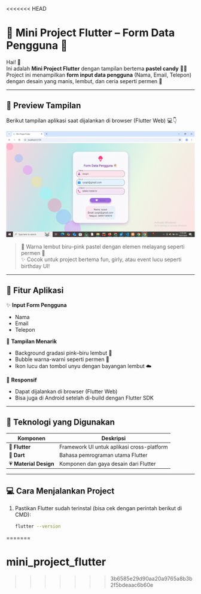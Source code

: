 <<<<<<< HEAD
# 🍭 Mini Project Flutter – Form Data Pengguna 🎀

Hai! 🌸  
Ini adalah **Mini Project Flutter** dengan tampilan bertema **pastel candy** 🍬💖  
Project ini menampilkan **form input data pengguna** (Nama, Email, Telepon) dengan desain yang manis, lembut, dan ceria seperti permen 🍡

---

## 🌈 Preview Tampilan
Berikut tampilan aplikasi saat dijalankan di browser (Flutter Web) 💻👇  

![Preview](./images/screenshot.png)

> 🌸 Warna lembut biru–pink pastel dengan elemen melayang seperti permen 🍬  
> ✨ Cocok untuk project bertema fun, girly, atau event lucu seperti birthday UI!

---

## 💫 Fitur Aplikasi

✨ **Input Form Pengguna**
- Nama  
- Email  
- Telepon  

🎨 **Tampilan Menarik**
- Background gradasi pink–biru lembut 🌈  
- Bubble warna-warni seperti permen 🍭  
- Ikon lucu dan tombol unyu dengan bayangan lembut ☁️  

🧁 **Responsif**
- Dapat dijalankan di browser (Flutter Web)
- Bisa juga di Android setelah di-build dengan Flutter SDK  

---

## 🧰 Teknologi yang Digunakan
| Komponen | Deskripsi |
|-----------|------------|
| 🩵 **Flutter** | Framework UI untuk aplikasi cross-platform |
| 💙 **Dart** | Bahasa pemrograman utama Flutter |
| 💗 **Material Design** | Komponen dan gaya desain dari Flutter |

---

## 💻 Cara Menjalankan Project

1. Pastikan Flutter sudah terinstal (bisa cek dengan perintah berikut di CMD):
   ```bash
   flutter --version
=======
# mini_project_flutter
>>>>>>> 3b6585e29d90aa20a9765a8b3b2f5bdeaac6b60e
